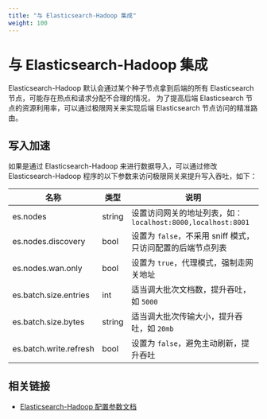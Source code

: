 ```yaml
---
title: "与 Elasticsearch-Hadoop 集成"
weight: 100
---
```


# 与 Elasticsearch-Hadoop 集成

Elasticsearch-Hadoop 默认会通过某个种子节点拿到后端的所有 Elasticsearch 节点，可能存在热点和请求分配不合理的情况，
为了提高后端 Elasticsearch 节点的资源利用率，可以通过极限网关来实现后端 Elasticsearch 节点访问的精准路由。

## 写入加速

如果是通过 Elasticsearch-Hadoop 来进行数据导入，可以通过修改 Elasticsearch-Hadoop 程序的以下参数来访问极限网关来提升写入吞吐，如下：

| 名称                   | 类型   | 说明                                                        |
| ---------------------- | ------ | ----------------------------------------------------------- |
| es.nodes               | string | 设置访问网关的地址列表，如：`localhost:8000,localhost:8001` |
| es.nodes.discovery     | bool   | 设置为 `false`，不采用 sniff 模式，只访问配置的后端节点列表 |
| es.nodes.wan.only      | bool   | 设置为 `true`，代理模式，强制走网关地址                     |
| es.batch.size.entries  | int    | 适当调大批次文档数，提升吞吐，如 `5000`                     |
| es.batch.size.bytes    | string | 适当调大批次传输大小，提升吞吐，如 `20mb`                   |
| es.batch.write.refresh | bool   | 设置为 `false`，避免主动刷新，提升吞吐                      |

## 相关链接

- [Elasticsearch-Hadoop 配置参数文档](https://www.elastic.co/guide/en/elasticsearch/hadoop/master/configuration.html)
